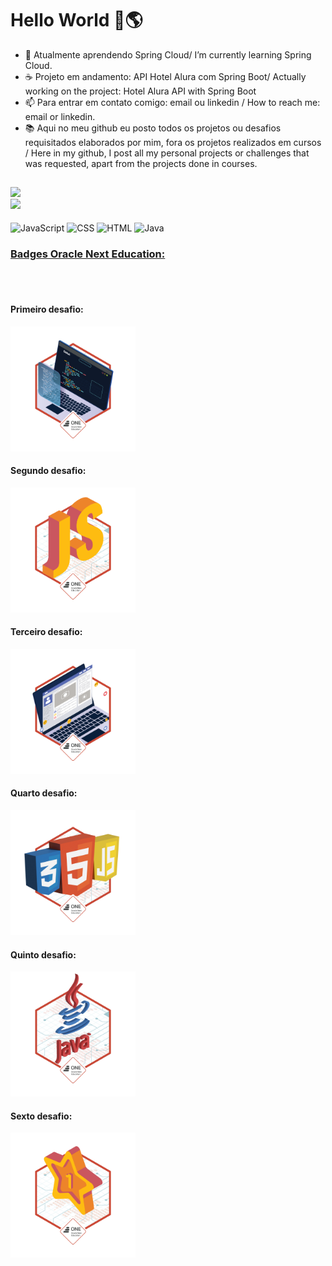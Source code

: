 <h1> Hello World 👋🌎 </h1>

- 🌱 Atualmente aprendendo Spring Cloud/ I’m currently learning Spring Cloud.
- ☕ Projeto em andamento: API Hotel Alura com Spring Boot/ Actually working on the project: Hotel Alura API with Spring Boot
- 📫 Para entrar em contato comigo: email ou linkedin / How to reach me: email or linkedin.
- 📚 Aqui no meu github eu posto todos os projetos ou desafios requisitados elaborados por mim, fora os projetos realizados em cursos / Here in my github, I post all my personal projects or challenges that was requested, apart from the projects done in courses. 

##

<div>
  <a href="https://www.linkedin.com/in/menezesguilherme/">
  <img height = "160em" src="https://github-readme-stats.vercel.app/api?username=guipmenezes&show-icons=true&theme=dark&include_all_commits=true&count_private=true"/>
  <br>
  <img height = "160em" src="https://github-readme-stats.vercel.app/api/top-langs/?username=guipmenezes&layout=compact&langs_count=16&theme=dark"/>
</div>   
  
  <div style="display: inline-block"><br>
    <img align="center" alt="JavaScript" heigth="30" width="40" src="https://cdn.jsdelivr.net/gh/devicons/devicon/icons/javascript/javascript-original.svg"/>
    <img align="center" alt="CSS" heigth="50" width="50" src="https://cdn.jsdelivr.net/gh/devicons/devicon/icons/css3/css3-original-wordmark.svg"/>
    <img align="center" alt="HTML" heigth="50" width="50" src="https://cdn.jsdelivr.net/gh/devicons/devicon/icons/html5/html5-original-wordmark.svg"/>
    <img align="center" alt="Java" height="50" width="50" src="https://cdn.jsdelivr.net/gh/devicons/devicon/icons/java/java-original-wordmark.svg" />
  </div>
  
  <h3>Badges Oracle Next Education:</h3>
  <br>
  <div style="display: inline-block"><br>
    <h4>Primeiro desafio:</h4>
    <img height="200" width="200" src="badge-sprint1.png"/>
    <h4>Segundo desafio:</h4>
    <img height="200em" width="200em" src="badge-sprint2.png"/>
    <h4>Terceiro desafio:</h4>
    <img heigth="200em" width="200em" src="badge-sprint-frontend.png"/>
    <h4>Quarto desafio:</h4>
    <img heigth="200em" width="200em" src="badge-sprint-ecommerce-alurageek.png"/>
    <h4>Quinto desafio:</h4>
    <img heigth="200em" width="200em" src="badge-java-sprint-1.png"/>
    <h4>Sexto desafio:</h4>
    <img height="200em" width="200em" src="badge-java-sprint-2.png"/>
  </div>
